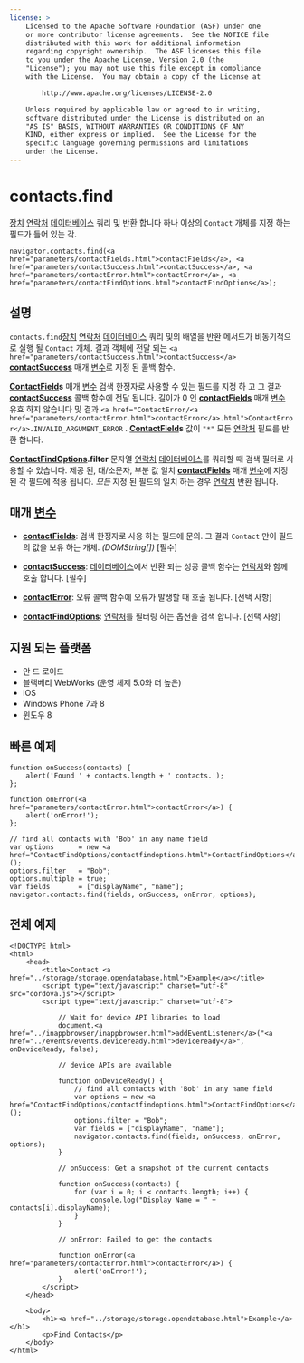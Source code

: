 ```yaml
---
license: >
    Licensed to the Apache Software Foundation (ASF) under one
    or more contributor license agreements.  See the NOTICE file
    distributed with this work for additional information
    regarding copyright ownership.  The ASF licenses this file
    to you under the Apache License, Version 2.0 (the
    "License"); you may not use this file except in compliance
    with the License.  You may obtain a copy of the License at

        http://www.apache.org/licenses/LICENSE-2.0

    Unless required by applicable law or agreed to in writing,
    software distributed under the License is distributed on an
    "AS IS" BASIS, WITHOUT WARRANTIES OR CONDITIONS OF ANY
    KIND, either express or implied.  See the License for the
    specific language governing permissions and limitations
    under the License.
---
```


# contacts.find

<a href="../device/device.html">장치</a> <a href="contacts.html">연락처</a> <a href="../storage/database/database.html">데이터베이스</a> 쿼리 및 반환 합니다 하나 이상의 `Contact` 개체를 지정 하는 필드가 들어 있는 각.

    navigator.contacts.find(<a href="parameters/contactFields.html">contactFields</a>, <a href="parameters/contactSuccess.html">contactSuccess</a>, <a href="parameters/contactError.html">contactError</a>, <a href="parameters/contactFindOptions.html">contactFindOptions</a>);
    

## 설명

`contacts.find`<a href="../device/device.html">장치</a> <a href="contacts.html">연락처</a> <a href="../storage/database/database.html">데이터베이스</a> 쿼리 및의 배열을 반환 메서드가 비동기적으로 실행 될 `Contact` 개체. 결과 객체에 전달 되는 `<a href="parameters/contactSuccess.html">contactSuccess</a>` **<a href="parameters/contactSuccess.html">contactSuccess</a>** 매개 <a href="../../plugin_ref/spec.html">변수</a>로 지정 된 콜백 함수.

**<a href="ContactField/contactfield.html">ContactField</a>s** 매개 <a href="../../plugin_ref/spec.html">변수</a> 검색 한정자로 사용할 수 있는 필드를 지정 하 고 그 결과 **<a href="parameters/contactSuccess.html">contactSuccess</a>** 콜백 함수에 전달 됩니다. 길이가 0 인 **<a href="parameters/contactFields.html">contactFields</a>** 매개 <a href="../../plugin_ref/spec.html">변수</a> 유효 하지 않습니다 및 결과 `<a href="ContactError/<a href="parameters/contactError.html">contactError</a>.html">ContactError</a>.INVALID_ARGUMENT_ERROR` . **<a href="ContactField/contactfield.html">ContactField</a>s** 값이 `"*"` 모든 <a href="contacts.html">연락처</a> 필드를 반환 합니다.

**<a href="ContactFindOptions/contactfindoptions.html">ContactFindOptions</a>.filter** 문자열 <a href="contacts.html">연락처</a> <a href="../storage/database/database.html">데이터베이스</a>를 쿼리할 때 검색 필터로 사용할 수 있습니다. 제공 된, 대/소문자, 부분 값 일치 **<a href="parameters/contactFields.html">contactFields</a>** 매개 <a href="../../plugin_ref/spec.html">변수</a>에 지정 된 각 필드에 적용 됩니다. *모든* 지정 된 필드의 일치 하는 경우 <a href="contacts.html">연락처</a> 반환 됩니다.

## 매개 <a href="../../plugin_ref/spec.html">변수</a>

*   **<a href="parameters/contactFields.html">contactFields</a>**: 검색 한정자로 사용 하는 필드에 문의. 그 결과 `Contact` 만이 필드의 값을 보유 하는 개체. *(DOMString[])* [필수]

*   **<a href="parameters/contactSuccess.html">contactSuccess</a>**: <a href="../storage/database/database.html">데이터베이스</a>에서 반환 되는 성공 콜백 함수는 <a href="contacts.html">연락처</a>와 함께 호출 합니다. [필수]

*   **<a href="parameters/contactError.html">contactError</a>**: 오류 콜백 함수에 오류가 발생할 때 호출 됩니다. [선택 사항]

*   **<a href="parameters/contactFindOptions.html">contactFindOptions</a>**: <a href="contacts.html">연락처</a>를 필터링 하는 옵션을 검색 합니다. [선택 사항]

## 지원 되는 플랫폼

*   안 드 로이드
*   블랙베리 WebWorks (운영 체제 5.0와 더 높은)
*   iOS
*   Windows Phone 7과 8
*   윈도우 8

## 빠른 예제

    function onSuccess(contacts) {
        alert('Found ' + contacts.length + ' contacts.');
    };
    
    function onError(<a href="parameters/contactError.html">contactError</a>) {
        alert('onError!');
    };
    
    // find all contacts with 'Bob' in any name field
    var options      = new <a href="ContactFindOptions/contactfindoptions.html">ContactFindOptions</a>();
    options.filter   = "Bob";
    options.multiple = true;
    var fields       = ["displayName", "name"];
    navigator.contacts.find(fields, onSuccess, onError, options);
    

## 전체 예제

    <!DOCTYPE html>
    <html>
        <head>
            <title>Contact <a href="../storage/storage.opendatabase.html">Example</a></title>
            <script type="text/javascript" charset="utf-8" src="cordova.js"></script>
            <script type="text/javascript" charset="utf-8">
    
                // Wait for device API libraries to load
                document.<a href="../inappbrowser/inappbrowser.html">addEventListener</a>("<a href="../events/events.deviceready.html">deviceready</a>", onDeviceReady, false);
    
                // device APIs are available
    
                function onDeviceReady() {
                    // find all contacts with 'Bob' in any name field
                    var options = new <a href="ContactFindOptions/contactfindoptions.html">ContactFindOptions</a>();
                    options.filter = "Bob";
                    var fields = ["displayName", "name"];
                    navigator.contacts.find(fields, onSuccess, onError, options);
                }
    
                // onSuccess: Get a snapshot of the current contacts
    
                function onSuccess(contacts) {
                    for (var i = 0; i < contacts.length; i++) {
                        console.log("Display Name = " + contacts[i].displayName);
                    }
                }
    
                // onError: Failed to get the contacts
    
                function onError(<a href="parameters/contactError.html">contactError</a>) {
                    alert('onError!');
                }
            </script>
        </head>
    
        <body>
            <h1><a href="../storage/storage.opendatabase.html">Example</a></h1>
            <p>Find Contacts</p>
        </body>
    </html>
